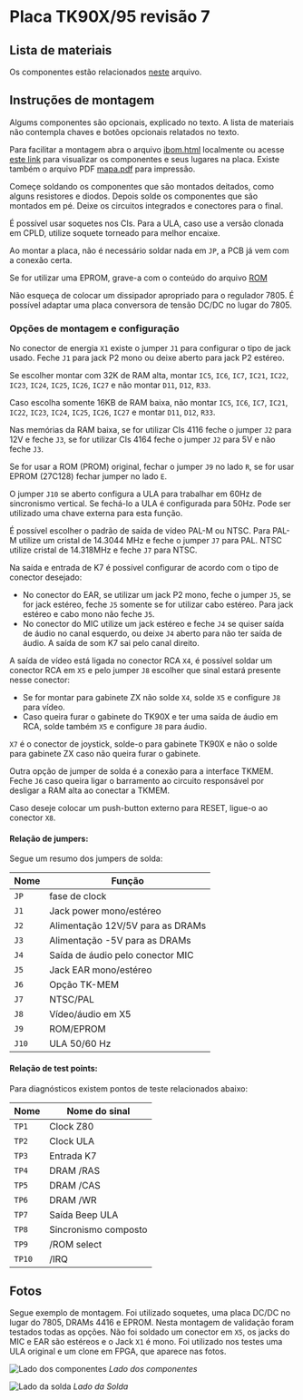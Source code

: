 # Placa TK90X/95 revisão 7

## Lista de materiais

Os componentes estão relacionados [neste](Lista_Material.md) arquivo.

## Instruções de montagem

Algums componentes são opcionais, explicado no texto. A lista de materiais não contempla chaves e botões opcionais relatados no texto.

Para facilitar a montagem abra o arquivo [ibom.html](Rev1/Docs/ibom.html) localmente ou acesse [este link](https://fbelavenuto.github.io/pages/TK90X-PCB-Rev7-ibom.html) para visualizar os componentes e seus lugares na placa. Existe também o arquivo PDF [mapa.pdf](mapa.pdf) para impressão.

Começe soldando os componentes que são montados deitados, como alguns resistores e diodos. Depois solde os componentes que são montados em pé. Deixe os circuitos integrados e conectores para o final.

É possível usar soquetes nos CIs. Para a ULA, caso use a versão clonada em CPLD, utilize soquete torneado para melhor encaixe.

Ao montar a placa, não é necessário soldar nada em `JP`, a PCB já vem com a conexão certa.

Se for utilizar uma EPROM, grave-a com o conteúdo do arquivo [ROM](../../Common/TK90X_ROM_Rev6_7.BIN)

Não esqueça de colocar um dissipador apropriado para o regulador 7805. É possível adaptar uma placa conversora de tensão DC/DC no lugar do 7805.

### Opções de montagem e configuração

No conector de energia `X1` existe o jumper `J1` para configurar o tipo de jack usado. Feche `J1` para jack P2 mono ou deixe aberto para jack P2 estéreo.

Se escolher montar com 32K de RAM alta, montar `IC5`, `IC6`, `IC7`, `IC21`, `IC22`, `IC23`, `IC24`, `IC25`, `IC26`, `IC27` e não montar `D11`, `D12`, `R33`.

Caso escolha somente 16KB de RAM baixa, não montar `IC5`, `IC6`, `IC7`, `IC21`, `IC22`, `IC23`, `IC24`, `IC25`, `IC26`, `IC27` e montar `D11`, `D12`, `R33`.

Nas memórias da RAM baixa, se for utilizar CIs 4116 feche o jumper `J2` para 12V e feche `J3`, se for utilizar CIs 4164 feche o jumper `J2` para 5V e não feche `J3`.

Se for usar a ROM (PROM) original, fechar o jumper `J9` no lado `R`, se for usar EPROM (27C128) fechar jumper no lado `E`.

O jumper `J10` se aberto configura a ULA para trabalhar em 60Hz de sincronismo vertical. Se fechá-lo a ULA é configurada para 50Hz. Pode ser utilizado uma chave externa para esta função.

É possível escolher o padrão de saída de vídeo PAL-M ou NTSC. Para PAL-M utilize um cristal de 14.3044 MHz e feche o jumper `J7` para PAL. NTSC utilize cristal de 14.318MHz e feche `J7` para NTSC.

Na saída e entrada de K7 é possível configurar de acordo com o tipo de conector desejado:
 - No conector do EAR, se utilizar um jack P2 mono, feche o jumper `J5`, se for jack estéreo, feche `J5` somente se for utilizar cabo estéreo. Para jack estéreo e cabo mono não feche `J5`.
 - No conector do MIC utilize um jack estéreo e feche `J4` se quiser saída de áudio no canal esquerdo, ou deixe `J4` aberto para não ter saída de áudio. A saída de som K7 sai pelo canal direito.

A saída de vídeo está ligada no conector RCA `X4`, é possível soldar um conector RCA em `X5` e pelo jumper `J8` escolher que sinal estará presente nesse conector:
 - Se for montar para gabinete ZX não solde `X4`, solde `X5` e configure `J8` para vídeo.
 - Caso queira furar o gabinete do TK90X e ter uma saída de áudio em RCA, solde também `X5` e configure `J8` para áudio.

`X7` é o conector de joystick, solde-o para gabinete TK90X e não o solde para gabinete ZX caso não queira furar o gabinete.

Outra opção de jumper de solda é a conexão para a interface TKMEM. Feche `J6` caso queira ligar o barramento ao circuito responsável por desligar a RAM alta ao conectar a TKMEM.

Caso deseje colocar um push-button externo para RESET, ligue-o ao conector `X8`.

#### Relação de jumpers:

Segue um resumo dos jumpers de solda:

| Nome | Função |
|------|--------|
| `JP` | fase de clock |
| `J1` | Jack power mono/estéreo |
| `J2` | Alimentação 12V/5V para as DRAMs |
| `J3` | Alimentação -5V para as DRAMs |
| `J4` | Saída de áudio pelo conector MIC |
| `J5` | Jack EAR mono/estéreo |
| `J6` | Opção TK-MEM |
| `J7` | NTSC/PAL |
| `J8` | Vídeo/áudio em X5 |
| `J9` | ROM/EPROM |
| `J10` | ULA 50/60 Hz |

#### Relação de test points:

Para diagnósticos existem pontos de teste relacionados abaixo:

| Nome | Nome do sinal |
|------|---------------|
| `TP1` | Clock Z80 |
| `TP2` | Clock ULA |
| `TP3` | Entrada K7 |
| `TP4` | DRAM /RAS |
| `TP5` | DRAM /CAS |
| `TP6` | DRAM /WR |
| `TP7` | Saída Beep ULA |
| `TP8` | Sincronismo composto |
| `TP9` | /ROM select |
| `TP10` | /IRQ |

## Fotos

Segue exemplo de montagem. Foi utilizado soquetes, uma placa DC/DC no lugar do 7805, DRAMs 4416 e EPROM.
 Nesta montagem de validação foram testados todas as opções. Não foi soldado um conector em `X5`, os jacks do MIC e EAR são estéreos e o Jack `X1` é mono. Foi utilizado nos testes uma ULA original e um clone em FPGA, que aparece nas fotos.

![Lado dos componentes](Foto_Montada_Top.jpg)
*Lado dos componentes*


![Lado da solda](Foto_Montada_Bottom.jpg)
*Lado da Solda*
